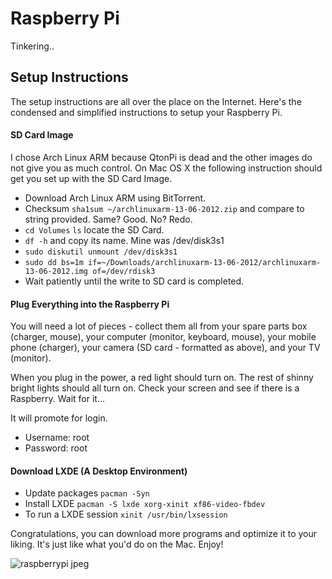 Raspberry Pi
============

Tinkering.. 

## Setup Instructions
The setup instructions are all over the place on the Internet. Here's the condensed and simplified instructions to setup your Raspberry Pi.

#### SD Card Image
I chose Arch Linux ARM because QtonPi is dead and the other images do not give you as much control. On Mac OS X the following instruction should get you set up with the SD Card Image.

- Download Arch Linux ARM using BitTorrent.
- Checksum `sha1sum ~/archlinuxarm-13-06-2012.zip` and compare to string provided. Same? Good. No? Redo.
- `cd Volumes` `ls` locate the SD Card.
- `df -h` and copy its name. Mine was /dev/disk3s1
- `sudo diskutil unmount /dev/disk3s1`
- `sudo dd bs=1m if=~/Downloads/archlinuxarm-13-06-2012/archlinuxarm-13-06-2012.img of=/dev/rdisk3`
- Wait patiently until the write to SD card is completed.

#### Plug Everything into the Raspberry Pi
You will need a lot of pieces - collect them all from your spare parts box (charger, mouse), your computer (monitor, keyboard, mouse), your mobile phone (charger), your camera (SD card - formatted as above), and your TV (monitor).

When you plug in the power, a red light should turn on. The rest of shinny bright lights should all turn on. Check your screen and see if there is a Raspberry. Wait for it...

It will promote for login.
- Username: root
- Password: root

#### Download LXDE (A Desktop Environment)
- Update packages `pacman -Syn`
- Install LXDE `pacman -S lxde xorg-xinit xf86-video-fbdev`
- To run a LXDE session `xinit /usr/bin/lxsession`

Congratulations, you can download more programs and optimize it to your liking. It's just like what you'd do on the Mac. Enjoy!

![raspberrypi jpeg](https://raw.github.com/janewang/RaspberryPi/master/raspberrypi.jpeg)